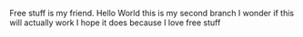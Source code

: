 Free stuff is my friend. 
Hello World
this is my second branch
I wonder if this will actually work
I hope it does because I love free stuff
